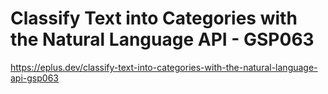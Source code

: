 # Classify Text into Categories with the Natural Language API - GSP063

<https://eplus.dev/classify-text-into-categories-with-the-natural-language-api-gsp063>